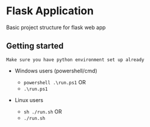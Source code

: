 # Flask Application
Basic project structure for flask web app
## Getting started
```
Make sure you have python environment set up already
```
* Windows users (powershell/cmd)
    - ```powershell .\run.ps1``` OR
    - ```.\run.ps1```

* Linux users
    - ```sh ./run.sh``` OR
    - ```./run.sh```